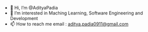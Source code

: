 - 👋 Hi, I’m @AdityaPadia
- 👀 I’m interested in Maching Learning, Software Engineering and Development
- 📫 How to reach me email : aditya.padia0911@gmail.com

<!---
AdityaPadia/AdityaPadia is a ✨ special ✨ repository because its `README.md` (this file) appears on your GitHub profile.
You can click the Preview link to take a look at your changes.
--->
